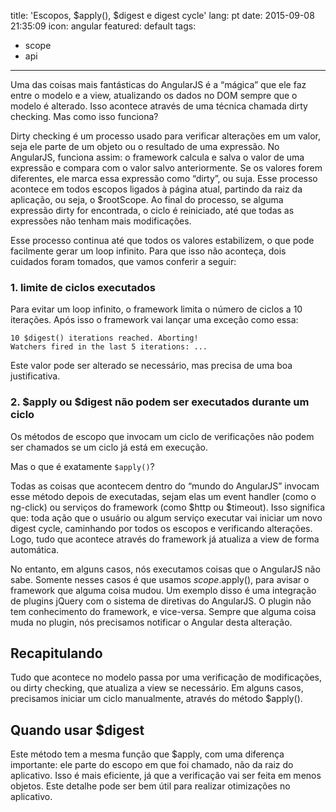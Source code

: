 title: 'Escopos, $apply(), $digest e digest cycle'
lang: pt
date: 2015-09-08 21:35:09
icon: angular
featured: default
tags:
- scope
- api
---

Uma das coisas mais fantásticas do AngularJS é a “mágica” que ele faz entre o modelo e a view, atualizando os dados no
DOM sempre que o modelo é alterado. Isso acontece através de uma técnica chamada dirty checking. Mas como isso funciona?

<!-- more -->

Dirty checking é um processo usado para verificar alterações em um valor, seja ele parte de um objeto ou o resultado
de uma expressão. No AngularJS, funciona assim: o framework calcula e salva o valor de uma expressão e compara com o
valor salvo anteriormente. Se os valores forem diferentes, ele marca essa expressão como “dirty”, ou suja.
Esse processo acontece em todos escopos ligados à página atual, partindo da raiz da aplicação, ou seja, o $rootScope.
Ao final do processo, se alguma expressão dirty for encontrada, o ciclo é reiniciado, até que todas as expressões não
tenham mais modificações.

Esse processo continua até que todos os valores estabilizem, o que pode facilmente gerar um loop infinito. Para que
isso não aconteça, dois cuidados foram tomados, que vamos conferir a seguir:

### 1. limite de ciclos executados

Para evitar um loop infinito, o framework limita o número de ciclos a 10 iterações. Após isso o framework vai
lançar uma exceção como essa:

```
10 $digest() iterations reached. Aborting!
Watchers fired in the last 5 iterations: ...
```

Este valor pode ser alterado se necessário, mas precisa de uma boa justificativa.

### 2. $apply ou $digest não podem ser executados durante um ciclo

Os métodos de escopo que invocam um ciclo de verificações não podem ser chamados se um ciclo já está em execução.

Mas o que é exatamente `$apply()`?

Todas as coisas que acontecem dentro do “mundo do AngularJS” invocam esse método depois de executadas, sejam elas um
event handler (como o ng-click) ou serviços do framework (como $http ou $timeout). Isso significa que: toda ação que
o usuário ou algum serviço executar vai iniciar um novo digest cycle, caminhando por todos os escopos e verificando
alterações. Logo, tudo que acontece através do framework já atualiza a view de forma automática.

No entanto, em alguns casos, nós executamos coisas que o AngularJS não sabe. Somente nesses casos é que usamos
$scope.$apply(), para avisar o framework que alguma coisa mudou. Um exemplo disso é uma integração de plugins jQuery
com o sistema de diretivas do AngularJS. O plugin não tem conhecimento do framework, e vice-versa. Sempre que
alguma coisa muda no plugin, nós precisamos notificar o Angular desta alteração.

## Recapitulando

Tudo que acontece no modelo passa por uma verificação de modificações, ou dirty checking, que atualiza a view se
necessário. Em alguns casos, precisamos iniciar um ciclo manualmente, através do método $apply().

## Quando usar $digest

Este método tem a mesma função que $apply, com uma diferença importante: ele parte do escopo em que foi chamado,
não da raiz do aplicativo. Isso é mais eficiente, já que a verificação vai ser feita em menos objetos.
Este detalhe pode ser bem útil para realizar otimizações no aplicativo.
